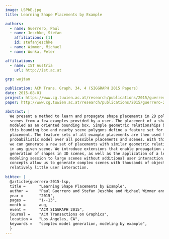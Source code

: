 ```yaml
---
image: LSPbE.jpg
title: Learning Shape Placements by Example

authors:
  - name: Guerrero, Paul
  - name: Jeschke, Stefan
    affiliations: [1]
    id: stefanjeschke
  - name: Wimmer, Michael
  - name: Wonka, Peter

affiliations:
  - name: IST Austria
    url: http://ist.ac.at

grp: wojtan

publication: ACM Trans. Graph. 34, 4 (SIGGRAPH 2015 Papers)
date: 2015-08-01
project: https://www.cg.tuwien.ac.at/research/publications/2015/guerrero-2015-lsp/
paper: http://www.cg.tuwien.ac.at/research/publications/2015/guerrero-2015-lsp/guerrero-2015-lsp-paper.pdf

abstract: |
  We present a method to learn and propagate shape placements in 2D polygonal
  scenes from a few examples provided by a user. The placement of a shape is
  modeled as an oriented bounding box. Simple geometric relationships between
  this bounding box and nearby scene polygons define a feature set for the
  placement. The feature sets of all example placements are then used to learn a
  probabilistic model over all possible placements and scenes. With this model
  we can generate a new set of placements with similar geometric relationships
  in any given scene. We introduce extensions that enable propagation and
  generation of shapes in 3D scenes, as well as the application of a learned
  modeling session to large scenes without additional user interaction. These
  concepts allow us to generate complex scenes with thousands of objects with
  relatively little user interaction.
  
bibtex: |
  @article{guerrero-2015-lsp,
  title =      "Learning Shape Placements by Example",
  author =     "Paul Guerrero and Stefan Jeschke and Michael Wimmer and Peter Wonka",
  year =       "2015",
  pages =      "1--13",
  month =      aug,
  event =      "ACM SIGGRAPH 2015",
  journal =    "ACM Transactions on Graphics",
  location =   "Los Angeles, CA",
  keywords =   "complex model generation, modeling by example",
  }
---
```

